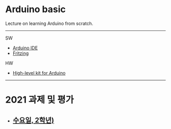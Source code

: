 # Arduino basic
Lecture on learning Arduino from scratch.


---

SW

- [Arduino IDE](https://www.arduino.cc/)
- [Fritzing](http://fritzing.org/download/)

HW

- [High-level kit for Arduino](http://arduinostory.com/goods/goods_view.php?goodsNo=1000000306)

---

# 2021 과제 및 평가

* ## [수요일, 2학년)](https://github.com/Redwoods/Arduino/blob/master/ar-basic/AR_scores.md)



